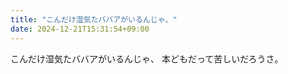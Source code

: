 ```yaml
---
title: "こんだけ湿気たババアがいるんじゃ、"
date: 2024-12-21T15:31:54+09:00
---
```

こんだけ湿気たババアがいるんじゃ、
本どもだって苦しいだろうさ。
